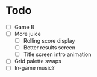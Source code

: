 # Todo
- [ ] Game B
- [ ] More juice
  - [ ] Rolling score display
  - [ ] Better results screen
  - [ ] Title screen intro animation
- [ ] Grid palette swaps
- [ ] In-game music?